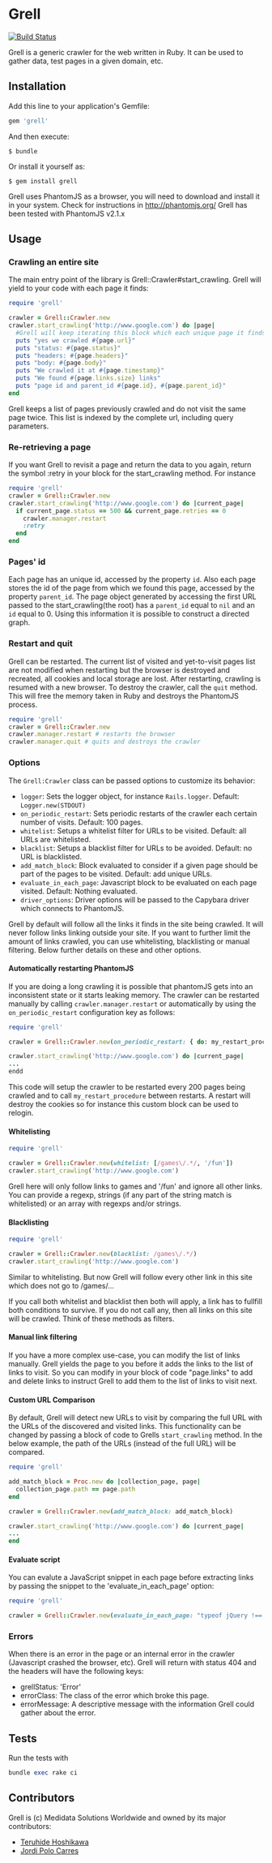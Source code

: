 # Grell

[![Build Status](https://travis-ci.org/mdsol/grell.svg?branch=develop)](https://travis-ci.org/mdsol/grell)

Grell is a generic crawler for the web written in Ruby.
It can be used to gather data, test pages in a given domain, etc.

## Installation

Add this line to your application's Gemfile:

```ruby
gem 'grell'
```

And then execute:

    $ bundle

Or install it yourself as:

    $ gem install grell

Grell uses PhantomJS as a browser, you will need to download and install it in your
system. Check for instructions in http://phantomjs.org/
Grell has been tested with PhantomJS v2.1.x

## Usage

### Crawling an entire site

The main entry point of the library is Grell::Crawler#start_crawling.
Grell will yield to your code with each page it finds:

```ruby
require 'grell'

crawler = Grell::Crawler.new
crawler.start_crawling('http://www.google.com') do |page|
  #Grell will keep iterating this block which each unique page it finds
  puts "yes we crawled #{page.url}"
  puts "status: #{page.status}"
  puts "headers: #{page.headers}"
  puts "body: #{page.body}"
  puts "We crawled it at #{page.timestamp}"
  puts "We found #{page.links.size} links"
  puts "page id and parent_id #{page.id}, #{page.parent_id}"
end

```

Grell keeps a list of pages previously crawled and do not visit the same page twice.
This list is indexed by the complete url, including query parameters.

### Re-retrieving a page
If you want Grell to revisit a page and return the data to you again,
return the symbol :retry in your block for the start_crawling method.
For instance
```ruby
require 'grell'
crawler = Grell::Crawler.new
crawler.start_crawling('http://www.google.com') do |current_page|
  if current_page.status == 500 && current_page.retries == 0
    crawler.manager.restart
    :retry
  end
end
```

### Pages' id

Each page has an unique id, accessed by the property `id`. Also each page stores the id of the page from which we found this page, accessed by the property `parent_id`.
The page object generated by accessing the first URL passed to the start_crawling(the root) has a `parent_id` equal to `nil` and an `id` equal to 0.
Using this information it is possible to construct a directed graph.


### Restart and quit

Grell can be restarted. The current list of visited and yet-to-visit pages list are not modified when restarting
but the browser is destroyed and recreated, all cookies and local storage are lost. After restarting, crawling is resumed with a
new browser.
To destroy the crawler, call the `quit` method. This will free the memory taken in Ruby and destroys the PhantomJS process.
```ruby
require 'grell'
crawler = Grell::Crawler.new
crawler.manager.restart # restarts the browser
crawler.manager.quit # quits and destroys the crawler
```

### Options

The `Grell:Crawler` class can be passed options to customize its behavior:
- `logger`: Sets the logger object, for instance `Rails.logger`. Default: `Logger.new(STDOUT)`
- `on_periodic_restart`: Sets periodic restarts of the crawler each certain number of visits. Default: 100 pages.
- `whitelist`: Setups a whitelist filter for URLs to be visited. Default: all URLs are whitelisted.
- `blacklist`: Setups a blacklist filter for URLs to be avoided. Default: no URL is blacklisted.
- `add_match_block`: Block evaluated to consider if a given page should be part of the pages to be visited. Default: add unique URLs.
- `evaluate_in_each_page`: Javascript block to be evaluated on each page visited. Default: Nothing evaluated.
- `driver_options`: Driver options will be passed to the Capybara driver which connects to PhantomJS.

Grell by default will follow all the links it finds in the site being crawled.
It will never follow links linking outside your site.
If you want to further limit the amount of links crawled, you can use
whitelisting, blacklisting or manual filtering.
Below further details on these and other options.


#### Automatically restarting PhantomJS
If you are doing a long crawling it is possible that phantomJS gets into an inconsistent state or it starts leaking memory.
The crawler can be restarted manually by calling `crawler.manager.restart` or automatically by using the
`on_periodic_restart` configuration key as follows:

 ```ruby
 require 'grell'

 crawler = Grell::Crawler.new(on_periodic_restart: { do: my_restart_procedure, each: 200 })

 crawler.start_crawling('http://www.google.com') do |current_page|
 ...
 endd
 ```

 This code will setup the crawler to be restarted every 200 pages being crawled and to call `my_restart_procedure`
 between restarts. A restart will destroy the cookies so for instance this custom block can be used to relogin.


 #### Whitelisting

 ```ruby
 require 'grell'

 crawler = Grell::Crawler.new(whitelist: [/games\/.*/, '/fun'])
 crawler.start_crawling('http://www.google.com')
 ```

 Grell here will only follow links to games and '/fun' and ignore all
 other links. You can provide a regexp, strings (if any part of the
 string match is whitelisted) or an array with regexps and/or strings.

 #### Blacklisting

 ```ruby
 require 'grell'

 crawler = Grell::Crawler.new(blacklist: /games\/.*/)
 crawler.start_crawling('http://www.google.com')
 ```

 Similar to whitelisting. But now Grell will follow every other link in
 this site which does not go to /games/...

 If you call both whitelist and blacklist then both will apply, a link
 has to fullfill both conditions to survive. If you do not call any, then
 all links on this site will be crawled. Think of these methods as
 filters.

#### Manual link filtering

If you have a more complex use-case, you can modify the list of links
manually.
Grell yields the page to you before it adds the links to the list of
links to visit. So you can modify in your block of code "page.links" to
add and delete links to instruct Grell to add them to the list of links
to visit next.

#### Custom URL Comparison
By default, Grell will detect new URLs to visit by comparing the full URL
with the URLs of the discovered and visited links. This functionality can
be changed by passing a block of code to Grells `start_crawling` method.
In the below example, the path of the URLs (instead of the full URL) will
be compared.

```ruby
require 'grell'

add_match_block = Proc.new do |collection_page, page|
  collection_page.path == page.path
end

crawler = Grell::Crawler.new(add_match_block: add_match_block)

crawler.start_crawling('http://www.google.com') do |current_page|
...
end
```

#### Evaluate script

You can evalute a JavaScript snippet in each page before extracting links by passing the snippet to the 'evaluate_in_each_page' option:

```ruby
require 'grell'

crawler = Grell::Crawler.new(evaluate_in_each_page: "typeof jQuery !== 'undefined' && $('.dropdown').addClass('open');")

```

### Errors
When there is an error in the page or an internal error in the crawler (Javascript crashed the browser, etc). Grell will return with status 404 and the headers will have the following keys:
- grellStatus: 'Error'
- errorClass: The class of the error which broke this page.
- errorMessage: A descriptive message with the information Grell could gather about the error.

## Tests

Run the tests with
```ruby
bundle exec rake ci
```

## Contributors
Grell is (c) Medidata Solutions Worldwide and owned by its major contributors:
* [Teruhide Hoshikawa](https://github.com/thoshikawa-mdsol)
* [Jordi Polo Carres](https://github.com/jcarres-mdsol)
